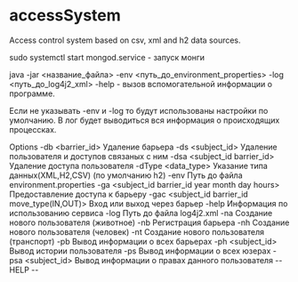 # accessSystem
Access control system based on csv, xml and h2 data sources.

sudo systemctl start mongod.service - запуск монги

java -jar <название_файла> -env <путь_до_environment_properties> -log <путь_до_log4j2_xml> -help - вызов вспомогательной информации о программе.

Если не указывать -env и -log то будут использованы настройки по умолчанию. В лог будет выводиться вся информация о происходящих процессках.

Options
   -db <barrier_id>                                             Удаление барьера
   -ds <subject_id>                                             Удаление пользователя и доступов связаных с ним
   -dsa <subject_id barrier_id>                                 Удаление доступа пользователя
   -dType <data_type>                                           Указание типа данных(XML,H2,CSV) (по умолчанию h2)
   -env <filePath>                                              Путь до файла environment.properties
   -ga <subject_id barrier_id year month day hours>             Предоставление доступа к барьеру
   -gac <subject_id barrier_id move_type(IN,OUT)>               Вход или выход через барьер
   -help                                                        Информация по использованию сервиса
   -log <filePath>                                              Путь до файла log4j2.xml
   -na <name color>                                             Создание нового пользователя (животное)
   -nb <floor>                                                  Регистрация барьера
   -nh <right name surname patronymic login password email>     Создание нового пользователя (человек)
   -nt <number color>                                           Создание нового пользователя (транспорт)
   -pb                                                          Вывод информации о всех барьерах
   -ph <subject_id>                                             Вывод истории пользователя
   -ps                                                          Вывод информации о всех юзерах
   -psa <subject_id>                                            Вывод информации о правах данного пользователя
-- HELP --
